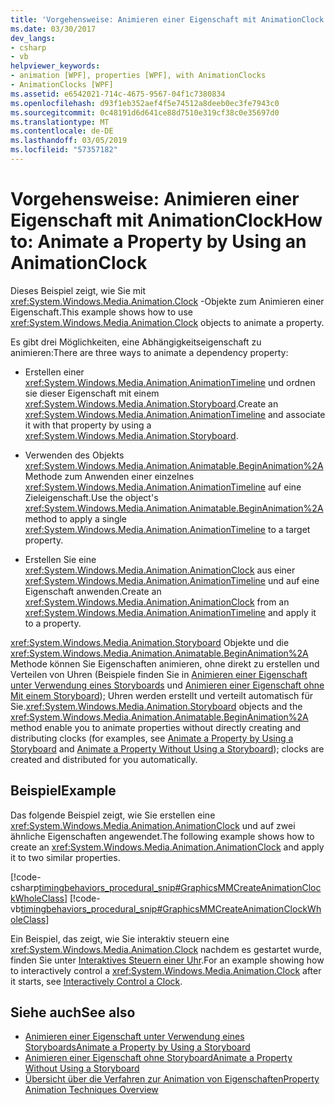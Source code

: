 ```yaml
---
title: 'Vorgehensweise: Animieren einer Eigenschaft mit AnimationClock'
ms.date: 03/30/2017
dev_langs:
- csharp
- vb
helpviewer_keywords:
- animation [WPF], properties [WPF], with AnimationClocks
- AnimationClocks [WPF]
ms.assetid: e6542021-714c-4675-9567-04f1c7380834
ms.openlocfilehash: d93f1eb352aef4f5e74512a8deeb0ec3fe7943c0
ms.sourcegitcommit: 0c48191d6d641ce88d7510e319cf38c0e35697d0
ms.translationtype: MT
ms.contentlocale: de-DE
ms.lasthandoff: 03/05/2019
ms.locfileid: "57357182"
---
```

# <a name="how-to-animate-a-property-by-using-an-animationclock"></a><span data-ttu-id="bd4f5-102">Vorgehensweise: Animieren einer Eigenschaft mit AnimationClock</span><span class="sxs-lookup"><span data-stu-id="bd4f5-102">How to: Animate a Property by Using an AnimationClock</span></span>
<span data-ttu-id="bd4f5-103">Dieses Beispiel zeigt, wie Sie mit <xref:System.Windows.Media.Animation.Clock> -Objekte zum Animieren einer Eigenschaft.</span><span class="sxs-lookup"><span data-stu-id="bd4f5-103">This example shows how to use <xref:System.Windows.Media.Animation.Clock> objects to animate a property.</span></span>  
  
 <span data-ttu-id="bd4f5-104">Es gibt drei Möglichkeiten, eine Abhängigkeitseigenschaft zu animieren:</span><span class="sxs-lookup"><span data-stu-id="bd4f5-104">There are three ways to animate a dependency property:</span></span>  
  
-   <span data-ttu-id="bd4f5-105">Erstellen einer <xref:System.Windows.Media.Animation.AnimationTimeline> und ordnen sie dieser Eigenschaft mit einem <xref:System.Windows.Media.Animation.Storyboard>.</span><span class="sxs-lookup"><span data-stu-id="bd4f5-105">Create an <xref:System.Windows.Media.Animation.AnimationTimeline> and associate it with that property by using a <xref:System.Windows.Media.Animation.Storyboard>.</span></span>  
  
-   <span data-ttu-id="bd4f5-106">Verwenden des Objekts <xref:System.Windows.Media.Animation.Animatable.BeginAnimation%2A> Methode zum Anwenden einer einzelnes <xref:System.Windows.Media.Animation.AnimationTimeline> auf eine Zieleigenschaft.</span><span class="sxs-lookup"><span data-stu-id="bd4f5-106">Use the object's <xref:System.Windows.Media.Animation.Animatable.BeginAnimation%2A> method to apply a single <xref:System.Windows.Media.Animation.AnimationTimeline> to a target property.</span></span>  
  
-   <span data-ttu-id="bd4f5-107">Erstellen Sie eine <xref:System.Windows.Media.Animation.AnimationClock> aus einer <xref:System.Windows.Media.Animation.AnimationTimeline> und auf eine Eigenschaft anwenden.</span><span class="sxs-lookup"><span data-stu-id="bd4f5-107">Create an <xref:System.Windows.Media.Animation.AnimationClock> from an <xref:System.Windows.Media.Animation.AnimationTimeline> and apply it to a property.</span></span>  
  
 <span data-ttu-id="bd4f5-108"><xref:System.Windows.Media.Animation.Storyboard> Objekte und die <xref:System.Windows.Media.Animation.Animatable.BeginAnimation%2A> Methode können Sie Eigenschaften animieren, ohne direkt zu erstellen und Verteilen von Uhren (Beispiele finden Sie in [Animieren einer Eigenschaft unter Verwendung eines Storyboards](how-to-animate-a-property-by-using-a-storyboard.md) und [Animieren einer Eigenschaft ohne Mit einem Storyboard](how-to-animate-a-property-without-using-a-storyboard.md)); Uhren werden erstellt und verteilt automatisch für Sie.</span><span class="sxs-lookup"><span data-stu-id="bd4f5-108"><xref:System.Windows.Media.Animation.Storyboard> objects and the <xref:System.Windows.Media.Animation.Animatable.BeginAnimation%2A> method enable you to animate properties without directly creating and distributing clocks (for examples, see [Animate a Property by Using a Storyboard](how-to-animate-a-property-by-using-a-storyboard.md) and [Animate a Property Without Using a Storyboard](how-to-animate-a-property-without-using-a-storyboard.md)); clocks are created and distributed for you automatically.</span></span>  
  
## <a name="example"></a><span data-ttu-id="bd4f5-109">Beispiel</span><span class="sxs-lookup"><span data-stu-id="bd4f5-109">Example</span></span>  
 <span data-ttu-id="bd4f5-110">Das folgende Beispiel zeigt, wie Sie erstellen eine <xref:System.Windows.Media.Animation.AnimationClock> und auf zwei ähnliche Eigenschaften angewendet.</span><span class="sxs-lookup"><span data-stu-id="bd4f5-110">The following example shows how to create an <xref:System.Windows.Media.Animation.AnimationClock> and apply it to two similar properties.</span></span>  
  
 [!code-csharp[timingbehaviors_procedural_snip#GraphicsMMCreateAnimationClockWholeClass](~/samples/snippets/csharp/VS_Snippets_Wpf/timingbehaviors_procedural_snip/CSharp/AnimationClockExample.cs#graphicsmmcreateanimationclockwholeclass)]
 [!code-vb[timingbehaviors_procedural_snip#GraphicsMMCreateAnimationClockWholeClass](~/samples/snippets/visualbasic/VS_Snippets_Wpf/timingbehaviors_procedural_snip/visualbasic/animationclockexample.vb#graphicsmmcreateanimationclockwholeclass)]  
  
 <span data-ttu-id="bd4f5-111">Ein Beispiel, das zeigt, wie Sie interaktiv steuern eine <xref:System.Windows.Media.Animation.Clock> nachdem es gestartet wurde, finden Sie unter [Interaktives Steuern einer Uhr](how-to-interactively-control-a-clock.md).</span><span class="sxs-lookup"><span data-stu-id="bd4f5-111">For an example showing how to interactively control a <xref:System.Windows.Media.Animation.Clock> after it starts, see [Interactively Control a Clock](how-to-interactively-control-a-clock.md).</span></span>  
  
## <a name="see-also"></a><span data-ttu-id="bd4f5-112">Siehe auch</span><span class="sxs-lookup"><span data-stu-id="bd4f5-112">See also</span></span>
- [<span data-ttu-id="bd4f5-113">Animieren einer Eigenschaft unter Verwendung eines Storyboards</span><span class="sxs-lookup"><span data-stu-id="bd4f5-113">Animate a Property by Using a Storyboard</span></span>](how-to-animate-a-property-by-using-a-storyboard.md)
- [<span data-ttu-id="bd4f5-114">Animieren einer Eigenschaft ohne Storyboard</span><span class="sxs-lookup"><span data-stu-id="bd4f5-114">Animate a Property Without Using a Storyboard</span></span>](how-to-animate-a-property-without-using-a-storyboard.md)
- [<span data-ttu-id="bd4f5-115">Übersicht über die Verfahren zur Animation von Eigenschaften</span><span class="sxs-lookup"><span data-stu-id="bd4f5-115">Property Animation Techniques Overview</span></span>](property-animation-techniques-overview.md)
